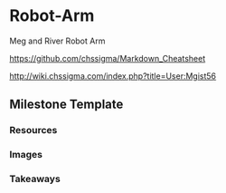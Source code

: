 # Robot-Arm
Meg and River Robot Arm

https://github.com/chssigma/Markdown_Cheatsheet

http://wiki.chssigma.com/index.php?title=User:Mgist56

## Milestone Template

### Resources

### Images

### Takeaways
